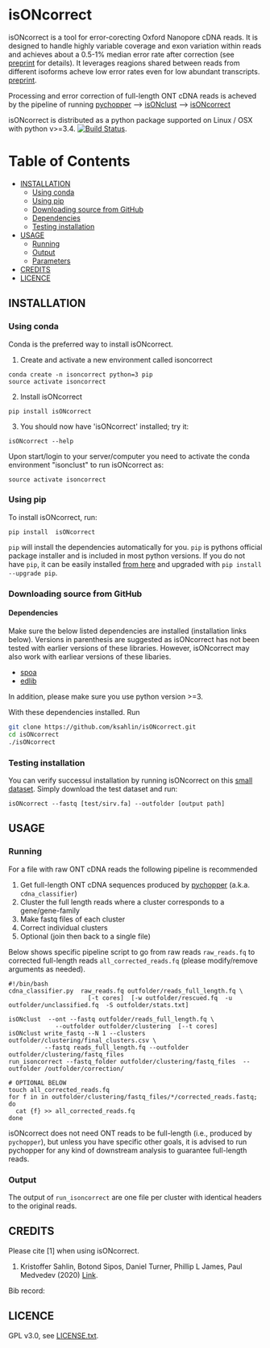 isONcorrect
===========

isONcorrect is a tool for error-corecting  Oxford Nanopore cDNA reads. It is designed to handle highly variable coverage and exon variation within reads and achieves about a 0.5-1% median error rate after correction (see [preprint]() for details). It leverages reagions shared between reads from different isoforms acheve low error rates even for low abundant transcripts. [preprint]().  

Processing and error correction of full-length ONT cDNA reads is acheved by the pipeline of running [pychopper](https://github.com/nanoporetech/pychopper) --> [isONclust](https://github.com/ksahlin/isONclust) --> [isONcorrect](https://github.com/ksahlin/isONcorrect) 


isONcorrect is distributed as a python package supported on Linux / OSX with python v>=3.4. [![Build Status](https://travis-ci.org/ksahlin/isONcorrect.svg?branch=master)](https://travis-ci.org/ksahlin/isONcorrect).

Table of Contents
=================

  * [INSTALLATION](#INSTALLATION)
    * [Using conda](#Using-conda)
    * [Using pip](#Using-pip)
    * [Downloading source from GitHub](#Downloading-source-from-github)
    * [Dependencies](#Dependencies)
    * [Testing installation](#testing-installation)
  * [USAGE](#USAGE)
    * [Running](#Running)
    * [Output](#Output)
    * [Parameters](#Parameters)
  * [CREDITS](#CREDITS)
  * [LICENCE](#LICENCE)



INSTALLATION
----------------

### Using conda
Conda is the preferred way to install isONcorrect.

1. Create and activate a new environment called isoncorrect

```
conda create -n isoncorrect python=3 pip 
source activate isoncorrect
```

2. Install isONcorrect 

```
pip install isONcorrect
```
3. You should now have 'isONcorrect' installed; try it:
```
isONcorrect --help
```

Upon start/login to your server/computer you need to activate the conda environment "isonclust" to run isONcorrect as:
```
source activate isoncorrect
```

### Using pip 

To install isONcorrect, run:
```
pip install  isONcorrect
```
`pip` will install the dependencies automatically for you. `pip` is pythons official package installer and is included in most python versions. If you do not have `pip`, it can be easily installed [from here](https://pip.pypa.io/en/stable/installing/) and upgraded with `pip install --upgrade pip`. 


### Downloading source from GitHub

#### Dependencies

Make sure the below listed dependencies are installed (installation links below). Versions in parenthesis are suggested as isONcorrect has not been tested with earlier versions of these libraries. However, isONcorrect may also work with earliear versions of these libaries.
* [spoa]()
* [edlib]()

In addition, please make sure you use python version >=3.

With these dependencies installed. Run

```sh
git clone https://github.com/ksahlin/isONcorrect.git
cd isONcorrect
./isONcorrect
```

### Testing installation

You can verify successul installation by running isONcorrect on this [small dataset](https://github.com/ksahlin/isONcorrect/tree/master/test/sample_alz_2k.fastq). Simply download the test dataset and run:

```
isONcorrect --fastq [test/sirv.fa] --outfolder [output path]
```


USAGE
-------
 
### Running

For a file with raw ONT cDNA reads the following pipeline is recommended
1.  Get full-length ONT cDNA sequences produced by [pychopper](https://github.com/nanoporetech/pychopper) (a.k.a. `cdna_classifier`)
2.  Cluster the full length reads where a cluster corresponds to a gene/gene-family
3.  Make fastq files of each cluster
4.  Correct individual clusters
5.  Optional (join then back to a single file)

Below shows specific pipeline script to go from raw reads `raw_reads.fq` to corrected full-length reads `all_corrected_reads.fq` (please modify/remove arguments as needed). 

```
#!/bin/bash
cdna_classifier.py  raw_reads.fq outfolder/reads_full_length.fq \
                      [-t cores]  [-w outfolder/rescued.fq  -u outfolder/unclassified.fq  -S outfolder/stats.txt] 

isONclust  --ont --fastq outfolder/reads_full_length.fq \
             --outfolder outfolder/clustering  [--t cores] 
isONclust write_fastq --N 1 --clusters outfolder/clustering/final_clusters.csv \
          --fastq reads_full_length.fq --outfolder  outfolder/clustering/fastq_files 
run_isoncorrect --fastq_folder outfolder/clustering/fastq_files  --outfolder /outfolder/correction/ 

# OPTIONAL BELOW 
touch all_corrected_reads.fq
for f in in outfolder/clustering/fastq_files/*/corrected_reads.fastq; 
do 
  cat {f} >> all_corrected_reads.fq
done
```

isONcorrect does not need ONT reads to be full-length (i.e., produced by `pychopper`), but unless you have specific other goals, it is advised to run pychopper for any kind of downstream analysis to guarantee full-length reads. 

### Output

The output of `run_isoncorrect` are one file per cluster with identical headers to the original reads.



CREDITS
----------------

Please cite [1] when using isONcorrect.

1. Kristoffer Sahlin, Botond Sipos, Daniel Turner, Phillip L James, Paul Medvedev (2020)  [Link]().

Bib record: 

LICENCE
----------------

GPL v3.0, see [LICENSE.txt](https://github.com/ksahlin/isONcorect/blob/master/LICENCE.txt).

